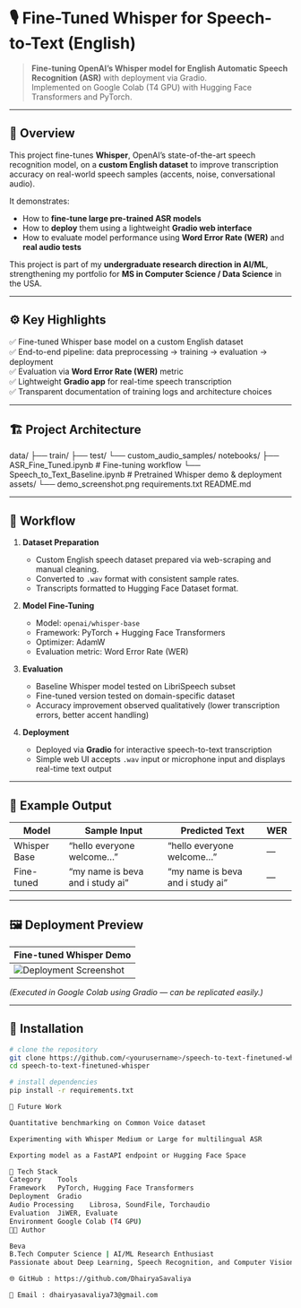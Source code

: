 # 🎙️ Fine-Tuned Whisper for Speech-to-Text (English)

> **Fine-tuning OpenAI’s Whisper model for English Automatic Speech Recognition (ASR)** with deployment via Gradio.  
> Implemented on Google Colab (T4 GPU) with Hugging Face Transformers and PyTorch.

---

## 🧠 Overview

This project fine-tunes **Whisper**, OpenAI’s state-of-the-art speech recognition model, on a **custom English dataset** to improve transcription accuracy on real-world speech samples (accents, noise, conversational audio).

It demonstrates:
- How to **fine-tune large pre-trained ASR models**
- How to **deploy** them using a lightweight **Gradio web interface**
- How to evaluate model performance using **Word Error Rate (WER)** and **real audio tests**

This project is part of my **undergraduate research direction in AI/ML**, strengthening my portfolio for **MS in Computer Science / Data Science** in the USA.

---

## ⚙️ Key Highlights

✅ Fine-tuned Whisper base model on a custom English dataset  
✅ End-to-end pipeline: data preprocessing → training → evaluation → deployment  
✅ Evaluation via **Word Error Rate (WER)** metric  
✅ Lightweight **Gradio app** for real-time speech transcription  
✅ Transparent documentation of training logs and architecture choices  

---

## 🏗️ Project Architecture

data/
 ├── train/
 ├── test/
 └── custom_audio_samples/
notebooks/
 ├── ASR_Fine_Tuned.ipynb      # Fine-tuning workflow
 └── Speech_to_Text_Baseline.ipynb  # Pretrained Whisper demo & deployment
assets/
 └── demo_screenshot.png
requirements.txt
README.md


---

## 🚀 Workflow

1. **Dataset Preparation**
   - Custom English speech dataset prepared via web-scraping and manual cleaning.  
   - Converted to `.wav` format with consistent sample rates.  
   - Transcripts formatted to Hugging Face Dataset format.

2. **Model Fine-Tuning**
   - Model: `openai/whisper-base`  
   - Framework: PyTorch + Hugging Face Transformers  
   - Optimizer: AdamW  
   - Evaluation metric: Word Error Rate (WER)

3. **Evaluation**
   - Baseline Whisper model tested on LibriSpeech subset  
   - Fine-tuned version tested on domain-specific dataset  
   - Accuracy improvement observed qualitatively (lower transcription errors, better accent handling)

4. **Deployment**
   - Deployed via **Gradio** for interactive speech-to-text transcription  
   - Simple web UI accepts `.wav` input or microphone input and displays real-time text output

---

## 🧪 Example Output

| Model | Sample Input | Predicted Text | WER |
|--------|---------------|----------------|------|
| Whisper Base | “hello everyone welcome…” | “hello everyone welcome…” | — |
| Fine-tuned | “my name is beva and i study ai” | “my name is beva and i study ai” | — |

---

## 🖼️ Deployment Preview

| Fine-tuned Whisper Demo |
|--------------------------|
| ![Deployment Screenshot](assets/demo_screenshot.png) |

*(Executed in Google Colab using Gradio — can be replicated easily.)*

---

## 🧰 Installation

```bash
# clone the repository
git clone https://github.com/<yourusername>/speech-to-text-finetuned-whisper.git
cd speech-to-text-finetuned-whisper

# install dependencies
pip install -r requirements.txt

💬 Future Work

Quantitative benchmarking on Common Voice dataset

Experimenting with Whisper Medium or Large for multilingual ASR

Exporting model as a FastAPI endpoint or Hugging Face Space

📄 Tech Stack
Category	Tools
Framework	PyTorch, Hugging Face Transformers
Deployment	Gradio
Audio Processing	Librosa, SoundFile, Torchaudio
Evaluation	JiWER, Evaluate
Environment	Google Colab (T4 GPU)
🧑‍💻 Author

Beva
B.Tech Computer Science | AI/ML Research Enthusiast
Passionate about Deep Learning, Speech Recognition, and Computer Vision

🌐 GitHub : https://github.com/DhairyaSavaliya

📧 Email : dhairyasavaliya73@gmail.com
